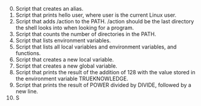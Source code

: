 0. Script that creates an alias.
1. Script that prints hello user, where user is the current Linux user.
2. Script that adds /action to the PATH. /action should be the last directory the shell looks into when looking for a program.
3. Script that counts the number of directories in the PATH.
4. Script that lists environment variables.
5. Script that lists all local variables and environment variables, and functions.
6. Script that creates a new local variable.
7. Script that creates a new global variable.
8. Script that prints the result of the addition of 128 with the value stored in the environment variable TRUEKNOWLEDGE.
9. Script that prints the result of POWER divided by DIVIDE, followed by a new line.
10. S      
